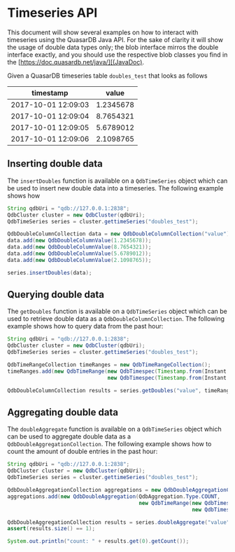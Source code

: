 
# Timeseries API

This document will show several examples on how to interact with timeseries using the QuasarDB Java API. For the sake of clarity it will show the usage of double data types only; the blob interface mirros the double interface exactly, and you should use the respective blob classes you find in the [https://doc.quasardb.net/java/][(JavaDoc).

Given a QuasarDB timeseries table `doubles_test` that looks as follows

| timestamp           | value     |
| ------------------- | --------- |
| 2017-10-01 12:09:03 | 1.2345678 |
| 2017-10-01 12:09:04 | 8.7654321 |
| 2017-10-01 12:09:05 | 5.6789012 |
| 2017-10-01 12:09:06 | 2.1098765 |

## Inserting double data

The `insertDoubles` function is available on a `QdbTimeSeries` object which can be used to insert new double data into a timeseries. The following example shows how 

```java
String qdbUri = "qdb://127.0.0.1:2838";
QdbCluster cluster = new QdbCluster(qdbUri);
QdbTimeSeries series = cluster.gettimeSeries("doubles_test");

QdbDoubleColumnCollection data = new QdbDoubleColumnCollection("value");
data.add(new QdbDoubleColumnValue(1.2345678));
data.add(new QdbDoubleColumnValue(8.7654321));
data.add(new QdbDoubleColumnValue(5.6789012));
data.add(new QdbDoubleColumnValue(2.1098765));

series.insertDoubles(data);
```

## Querying double data

The `getDoubles` function is available on a `QdbTimeSeries` object which can be used to retrieve double data as a `QdbDoubleColumnCollection`. The following example shows how to query data from the past hour:

```java
String qdbUri = "qdb://127.0.0.1:2838";
QdbCluster cluster = new QdbCluster(qdbUri);
QdbTimeSeries series = cluster.gettimeSeries("doubles_test");

QdbTimeRangeCollection timeRanges = new QdbTimeRangeCollection();
timeRanges.add(new QdbTimeRange(new QdbTimespec(Timestamp.from(Instant.now())),
                                new QdbTimespec(Timestamp.from(Instant.now().minusSeconds(3600)))));

QdbDoubleColumnCollection results = series.getDoubles("value", timeRanges);
```

## Aggregating double data

The `doubleAggregate` function is available on a `QdbTimeSeries` object which can be used to aggregate double data as a `QdbDoubleAggregationCollection`. The following example shows how to count the amount of double entries in the past hour:

```java
String qdbUri = "qdb://127.0.0.1:2838";
QdbCluster cluster = new QdbCluster(qdbUri);
QdbTimeSeries series = cluster.gettimeSeries("doubles_test");

QdbDoubleAggregationCollection aggregations = new QdbDoubleAggregationCollection();
aggregations.add(new QdbDoubleAggregation(QdbAggregation.Type.COUNT,
                                          new QdbTimeRange(new QdbTimespec(Timestamp.from(Instant.now())),
                                                           new QdbTimespec(Timestamp.from(Instant.now().minusSeconds(3600))))));

QdbDoubleAggregationCollection results = series.doubleAggregate("value", aggregations);
assert(results.size() == 1);

System.out.println("count: " + results.get(0).getCount());
```
